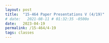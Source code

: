 ```yaml
---
layout: post
title:  "15-464 Paper Presentations V (4/19)"
# date:   2021-08-11 # 01:32:35 -0500o
date:   2023-04-19
permalink: /15-464/4-19
tags: classes
---
```

